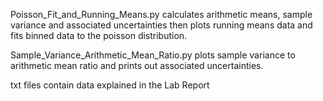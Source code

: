 Poisson_Fit_and_Running_Means.py calculates arithmetic means, sample variance and associated uncertainties then plots running means data and fits binned data to the poisson distribution. 

Sample_Variance_Arithmetic_Mean_Ratio.py plots sample variance to arithmetic mean ratio and prints out associated uncertainties. 

txt files contain data explained in the Lab Report
